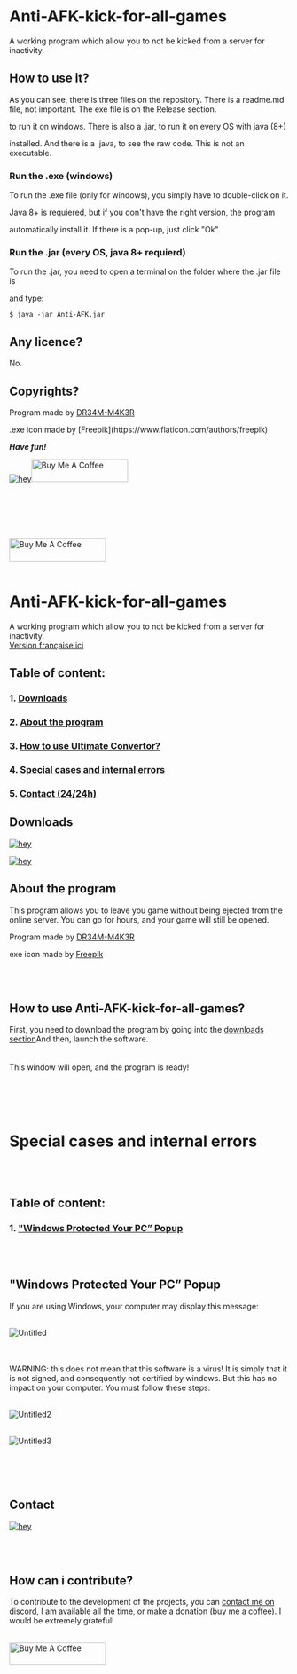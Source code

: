 # Anti-AFK-kick-for-all-games
A working program which allow you to not be kicked from a server for inactivity.

## How to use it?
As you can see, there is three files on the repository. There is a readme.md file, not important. The exe file is on the Release section.</p>
to run it on windows. There is also a .jar, to run it on every OS with java (8+)</p>
installed. And there is a .java, to see the raw code. This is not an executable.</p>

### Run the .exe (windows)
To run the .exe file (only for windows), you simply have to double-click on it.</p>
Java 8+ is requiered, but if you don't have the right version, the program </p>
automatically install it. If there is a pop-up, just click "Ok".

### Run the .jar (every OS, java 8+ requierd)
To run the .jar, you need to open a terminal on the folder where the .jar file is </p>
and type:</p>

```
$ java -jar Anti-AFK.jar
```

## Any licence?
No.

## Copyrights?
Program made by [DR34M-M4K3R](https://github.com/DR34M-M4K3R/)</p>
</p>
.exe icon made by [Freepik](https://www.flaticon.com/authors/freepik)

</p>
</p>

***Have fun!***</p>

[![hey](https://img.shields.io/badge/Contact%20me%20on%20discord-181717?style=for-the-badge&logo=discord)](https://discord.com/users/725672294692945991)<a href="https://www.buymeacoffee.com/DR34MM4K3R" target="_blank"><img src="https://cdn.buymeacoffee.com/buttons/default-green.png" alt="Buy Me A Coffee" height="41" width="174"></a>
<br/>
<br/><br/>
<br/><br/>
<br/>


<a href="https://www.buymeacoffee.com/DR34MM4K3R" target="_blank"><img src="https://cdn.buymeacoffee.com/buttons/default-green.png" alt="Buy Me A Coffee" height="41" width="174"></a>
<br/><br/>
# Anti-AFK-kick-for-all-games
A working program which allow you to not be kicked from a server for inactivity.
<br/>
[Version française ici](https://github.com/DR34M-M4K3R/Ultimate-convertor/blob/main/README.md)
## Table of content:<br/>
### 1. [Downloads](https://github.com/DR34M-M4K3R/Anti-AFK-kick-for-all-games#downloads)<br/>
### 2. [About the program](https://github.com/DR34M-M4K3R/Ultimate-convertor/blob/main/README.EN.md#about-the-program)<br/>
### 3. [How to use Ultimate Convertor?](https://github.com/DR34M-M4K3R/Ultimate-convertor/blob/main/README.EN.md#how-to-use-ultimate-convertor)
### 4. [Special cases and internal errors](https://github.com/DR34M-M4K3R/Ultimate-convertor/blob/main/README.EN.md#special-cases-and-internal-errors)
### 5. [Contact (24/24h)](https://github.com/DR34M-M4K3R/Ultimate-convertor/blob/main/README.EN.md#contact)


## Downloads

[![hey](https://img.shields.io/badge/Download%20.exe-181717?style=for-the-badge&color=blue&logo=windows)](https://github.com/DR34M-M4K3R/Anti-AFK-kick-for-all-games/releases/download/1.1/Anti-AFK.exe)

[![hey](https://img.shields.io/badge/Download%20.jar-181717?style=for-the-badge&color=red&logo=java)](https://github.com/DR34M-M4K3R/Anti-AFK-kick-for-all-games/raw/main/Anti-AFK.jar)


## About the program
This program allows you to leave you game without being ejected from the online server. You can go for hours, and your game will still be opened.</p>
Program made by [DR34M-M4K3R](https://github.com/DR34M-M4K3R)</p>
</p>

exe icon made by [Freepik](https://www.flaticon.com/authors/freepik)

</p>

<br/><br/>
## How to use Anti-AFK-kick-for-all-games?
First, you need to download the program by going into the [downloads section](https://github.com/DR34M-M4K3R/Anti-AFK-kick-for-all-games#downloads)And then, launch the software.
<br/>
<br/>
<br/>
This window will open, and the program is ready! 
<br/>
<br/>
<br/><br/><br/>
# Special cases and internal errors
<br/><br/>
## Table of content:<br/>
### 1. ["Windows Protected Your PC” Popup](https://github.com/DR34M-M4K3R/Ultimate-convertor/blob/main/README.EN.md#windows-protected-your-pc-popup)<br/>

<br/><br/>

## "Windows Protected Your PC” Popup

If you are using Windows, your computer may display this message:
<br/>
<br/>

![Untitled](https://user-images.githubusercontent.com/67145585/116276219-9c049600-a784-11eb-8fdf-24936aa24a2e.png)

<br/>
<br/>
WARNING: this does not mean that this software is a virus! It is simply that it is not signed, and consequently not certified by windows. But this has no impact on your computer.
You must follow these steps:
<br/>
<br/>

![Untitled2](https://user-images.githubusercontent.com/67145585/116275294-c86be280-a783-11eb-8caa-ccf250b3bd69.png)
<br/>
<br/>

![Untitled3](https://user-images.githubusercontent.com/67145585/116275972-5d6edb80-a784-11eb-91f7-f593722ca72c.png)

<br/><br/><br/>


## Contact
[![hey](https://img.shields.io/badge/Contact%20me%20on%20discord-181717?style=for-the-badge&logo=discord)](https://discord.com/users/725672294692945991)

<br/><br/>
## How can i contribute?
To contribute to the development of the projects, you can [contact me on discord](https://github.com/DR34M-M4K3R/Ultimate-convertor/blob/main/README.EN.md#contact), I am available all the time, or make a donation (buy me a coffee). I would be extremely grateful!

<br/>
<a href="https://www.buymeacoffee.com/DR34MM4K3R" target="_blank"><img src="https://cdn.buymeacoffee.com/buttons/default-green.png" alt="Buy Me A Coffee" height="41" width="174"></a>
